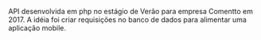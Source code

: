 API desenvolvida em php no estágio de Verão para empresa Comentto em 2017.
A idéia foi criar requisições no banco de dados para alimentar uma aplicação mobile.
